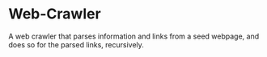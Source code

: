 # Web-Crawler
A web crawler that parses information and links from a seed webpage, and does so for the parsed links, recursively.
